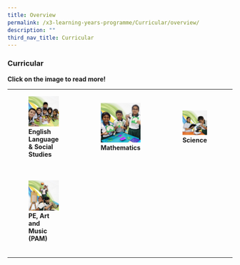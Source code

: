 ```yaml
---
title: Overview
permalink: /x3-learning-years-programme/Curricular/overview/
description: ""
third_nav_title: Curricular
---
```

### Curricular

**Click on the image to read more!**

|  	|  	|  	|  	|
|---	|---	|---	|---	|
| <figure><a href="web"><img style="width:180%" src="/images/curr6.png"></a><b>English Language & Social Studies</b></figure><br> 	|<figure><a href="web"><img style="width:100%" src="/images/curr2.png"></a><b>Mathematics</b></figure><br>   	|  <figure><a href="web"><img style="width:180%" src="/images/curr3.png"></a><b>Science</b></figure><br> 	|<figure><a href="web"><img style="width:180%" src="/images/curr4.png"></a><b>Mother Tongue</b></figure><br>   	|
| <figure><a href="web"><img style="width:200%" src="/images/curr5.png"></a><b>PE, Art and Music (PAM)</b></figure><br>  	|  	|  	|  	|